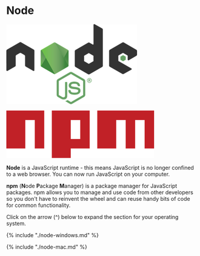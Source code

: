 # Node

![](../.gitbook/assets/nodejs.png)

![](../.gitbook/assets/npm.png)

**Node** is a JavaScript runtime - this means JavaScript is no longer confined to a web browser. You can now run JavaScript on your computer.

**npm** \(**N**ode **P**ackage **M**anager\) is a package manager for JavaScript packages. npm allows you to manage and use code from other developers so you don't have to reinvent the wheel and can reuse handy bits of code for common functionality.

Click on the arrow (^) below to expand the section for your operating system.

{% include "./node-windows.md" %}

{% include "./node-mac.md" %}


